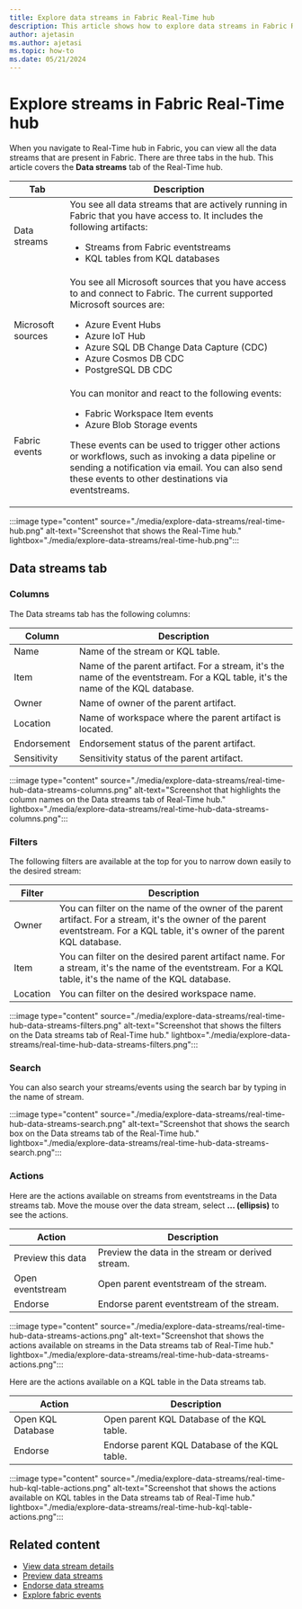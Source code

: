 ```yaml
---
title: Explore data streams in Fabric Real-Time hub
description: This article shows how to explore data streams in Fabric Real-Time hub. It provides details on the Data streams in the Real-time Hub user interface.
author: ajetasin
ms.author: ajetasi
ms.topic: how-to
ms.date: 05/21/2024
---
```


# Explore streams in Fabric Real-Time hub
When you navigate to Real-Time hub in Fabric, you can view all the data streams that are present in Fabric. There are three tabs in the hub. This article covers the **Data streams** tab of the Real-Time hub. 

| Tab | Description |
| --- | ----------- | 
| Data streams | You see all data streams that are actively running in Fabric that you have access to. It includes the following artifacts: <ul><li>Streams from Fabric eventstreams</li><li>KQL tables from KQL databases</li></ul> | 
| Microsoft sources | You see all Microsoft sources that you have access to and connect to Fabric. The current supported Microsoft sources are: <ul><li>Azure Event Hubs</li><li>Azure IoT Hub</li><li>Azure SQL DB Change Data Capture (CDC)</li><li>Azure Cosmos DB CDC</li><li>PostgreSQL DB CDC</li></ul> |
| Fabric events | You can monitor and react to the following events: <ul><li>Fabric Workspace Item events</li><li>Azure Blob Storage events</li></ul><p>These events can be used to trigger other actions or workflows, such as invoking a data pipeline or sending a notification via email. You can also send these events to other destinations via eventstreams.</p> |

:::image type="content" source="./media/explore-data-streams/real-time-hub.png" alt-text="Screenshot that shows the Real-Time hub." lightbox="./media/explore-data-streams/real-time-hub.png":::

## Data streams tab

### Columns
The Data streams tab has the following columns: 

| Column | Description |
| ------ | ----------- | 
| Name | Name of the stream or KQL table. |
| Item | Name of the parent artifact. For a stream, it's the name of the eventstream. For a KQL table, it's the name of the KQL database. |
| Owner | Name of owner of the parent artifact. |
| Location | Name of workspace where the parent artifact is located. |
| Endorsement | Endorsement status of the parent artifact. |
| Sensitivity | Sensitivity status of the parent artifact. |

:::image type="content" source="./media/explore-data-streams/real-time-hub-data-streams-columns.png" alt-text="Screenshot that highlights the column names on the Data streams tab of Real-Time hub." lightbox="./media/explore-data-streams/real-time-hub-data-streams-columns.png":::


### Filters
The following filters are available at the top for you to narrow down easily to the desired stream: 

| Filter | Description | 
| ------ | --------- | 
| Owner | You can filter on the name of the owner of the parent artifact. For a stream, it's the owner of the parent eventstream. For a KQL table, it's owner of the parent KQL database. |
| Item | You can filter on the desired parent artifact name. For a stream, it's the name of the eventstream. For a KQL table, it's the name of the KQL database. | 
| Location | You can filter on the desired workspace name. |

:::image type="content" source="./media/explore-data-streams/real-time-hub-data-streams-filters.png" alt-text="Screenshot that shows the filters on the Data streams tab of Real-Time hub." lightbox="./media/explore-data-streams/real-time-hub-data-streams-filters.png":::

### Search
You can also search your streams/events using the search bar by typing in the name of stream. 

:::image type="content" source="./media/explore-data-streams/real-time-hub-data-streams-search.png" alt-text="Screenshot that shows the search box on the Data streams tab of the Real-Time hub." lightbox="./media/explore-data-streams/real-time-hub-data-streams-search.png":::

### Actions 
Here are the actions available on streams from eventstreams in the Data streams tab. Move the mouse over the data stream, select **... (ellipsis)** to see the actions. 

| Action | Description |
| ------ | ----------- |
| Preview this data | Preview the data in the stream or derived stream. |
| Open eventstream | Open parent eventstream of the stream. |
| Endorse | Endorse parent eventstream of the stream. |

:::image type="content" source="./media/explore-data-streams/real-time-hub-data-streams-actions.png" alt-text="Screenshot that shows the actions available on streams in the Data streams tab of Real-Time hub." lightbox="./media/explore-data-streams/real-time-hub-data-streams-actions.png":::


Here are the actions available on a KQL table in the Data streams tab.

| Action | Description |
| ------ | ----------- |
| Open KQL Database | Open parent KQL Database of the KQL table. |
| Endorse | Endorse parent KQL Database of the KQL table. |

:::image type="content" source="./media/explore-data-streams/real-time-hub-kql-table-actions.png" alt-text="Screenshot that shows the actions available on KQL tables in the Data streams tab of Real-Time hub." lightbox="./media/explore-data-streams/real-time-hub-kql-table-actions.png":::


## Related content

- [View data stream details](view-data-stream-details.md)
- [Preview data streams](preview-data-streams.md)
- [Endorse data streams](endorse-data-streams.md)
- [Explore fabric events](explore-fabric-events.md)